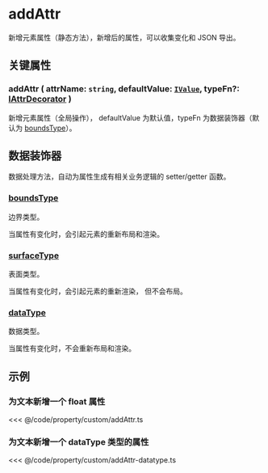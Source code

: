 # addAttr

新增元素属性（静态方法），新增后的属性，可以收集变化和 JSON 导出。

## 关键属性

### addAttr ( attrName: `string`, defaultValue: [`IValue`](/api/modules.md#ivalue), typeFn?: [IAttrDecorator](/api/interfaces/IAttrDecorator.md) )

新增元素属性（全局操作）， defaultValue 为默认值，typeFn 为数据装饰器（默认为 [boundsType](/api/modules.md#boundstype)）。

## 数据装饰器

数据处理方法，自动为属性生成有相关业务逻辑的 setter/getter 函数。

### [boundsType](/api/modules.md#boundstype)

边界类型。

当属性有变化时，会引起元素的重新布局和渲染。

### [surfaceType](/api/modules.md#boundstype)

表面类型。

当属性有变化时，会引起元素的重新渲染， 但不会布局。

### [dataType](/api/modules.md#datatype)

数据类型。

当属性有变化时，不会重新布局和渲染。

## 示例

### 为文本新增一个 float 属性

<<< @/code/property/custom/addAttr.ts

### 为文本新增一个 dataType 类型的属性

<<< @/code/property/custom/addAttr-datatype.ts
